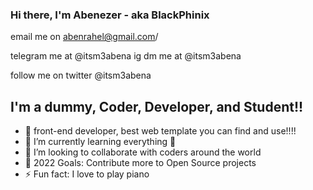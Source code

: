 ### Hi there, I'm Abenezer - aka BlackPhinix  

email me on abenrahel@gmail.com/

telegram me at @itsm3abena
ig dm me at @itsm3abena

follow me on twitter @itsm3abena

## I'm a dummy, Coder, Developer, and Student!!

- 🔭 front-end developer, best web template you can find and use!!!!
- 🌱 I’m currently learning everything 🤣
- 👯 I’m looking to collaborate with coders around the world
- 🥅 2022 Goals: Contribute more to Open Source projects
- ⚡ Fun fact: I love to play piano 




